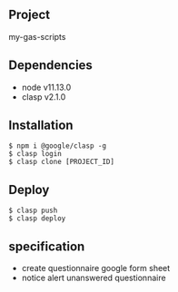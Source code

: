 ## Project
my-gas-scripts

## Dependencies

* node  v11.13.0
* clasp v2.1.0

## Installation

```
$ npm i @google/clasp -g
$ clasp login
$ clasp clone [PROJECT_ID]
```

## Deploy

```
$ clasp push
$ clasp deploy
```

## specification
 - create questionnaire google form sheet
 - notice alert unanswered questionnaire